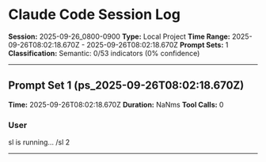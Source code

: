 # Claude Code Session Log

**Session:** 2025-09-26_0800-0900
**Type:** Local Project
**Time Range:** 2025-09-26T08:02:18.670Z - 2025-09-26T08:02:18.670Z
**Prompt Sets:** 1
**Classification:** Semantic: 0/53 indicators (0% confidence)

---

## Prompt Set 1 (ps_2025-09-26T08:02:18.670Z)

**Time:** 2025-09-26T08:02:18.670Z
**Duration:** NaNms
**Tool Calls:** 0

### User

<command-message>sl is running…</command-message>
<command-name>/sl</command-name>
<command-args>2</command-args>

---

